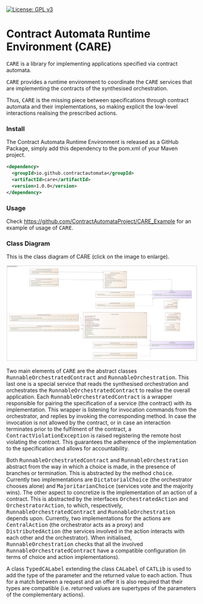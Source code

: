 [![License: GPL v3](https://img.shields.io/badge/License-GPLv3-blue.svg)](https://www.gnu.org/licenses/gpl-3.0)


# Contract Automata Runtime Environment (CARE)

<tt>CARE</tt> is a library for implementing applications specified via contract automata. 

 <tt>CARE</tt>  provides a runtime environment to coordinate the <tt>CARE</tt>  services that are implementing the
  contracts of the synthesised orchestration. 
  
 Thus, <tt>CARE</tt> is the missing piece between specifications through contract automata  and their implementations, so making explicit the low-level interactions realising the prescribed actions.
 
 
### Install

The Contract Automata Runtime Environment is released as a GitHub Package, simply add this dependency to the pom.xml of your Maven project.

```xml
<dependency>
  <groupId>io.github.contractautomata</groupId>
  <artifactId>care</artifactId>
  <version>1.0.0</version>
</dependency>
```

### Usage

Check https://github.com/ContractAutomataProject/CARE_Example  for an example of usage of <tt>CARE</tt>.


### Class Diagram

This is the class diagram of CARE (click on the image to enlarge).

<img src="https://raw.githubusercontent.com/ContractAutomataProject/CARE/master/doc/RunnableOrchestration.png"/>



Two main elements of <tt>CARE</tt> are the abstract classes  <tt>RunnableOrchestratedContract</tt> and   <tt>RunnableOrchestration</tt>. 
This last one is a special service that reads the synthesised orchestration and orchestrates the  <tt>RunnableOrchestratedContract</tt> to realise the overall application. 
Each <tt>RunnableOrchestratedContract</tt> is a wrapper responsible for pairing the specification of a service (the contract) with its implementation.
This wrapper is listening for invocation commands from the orchestrator, and replies by invoking the corresponding method. In case the invocation is not allowed by the contract, or in case an interaction terminates prior to the fulfilment of the contract, a <tt>ContractViolationException</tt> is raised registering the remote host violating the contract. This guarantees the adherence of the implementation to the specification and allows for accountability.


Both <tt>RunnableOrchestratedContract</tt> and   <tt>RunnableOrchestration</tt> abstract from the way in which a choice is made, in the presence of branches or termination. 
This is abstracted by the method <tt>choice</tt>.  
Currently two implementations are <tt>DictatorialChoice</tt> (the orchestrator chooses alone) and <tt>MajoritarianChoice</tt> (services vote and the majority wins). 
The other aspect to concretize is the implementation of an action of a contract. 
This is abstracted by the interfaces  <tt>OrchestratedAction</tt> and <tt>OrchestratorAction</tt>, to which, respectively,  <tt>RunnableOrchestratedContract</tt> and   <tt>RunnableOrchestration</tt> depends upon. 
Currently, two implementations for the actions are <tt>CentralAction</tt> (the orchestrator acts as a proxy) and <tt>DistributedAction</tt> (the services involved in the action interacts with each other and the orchestrator).
When initialised,  <tt>RunnableOrchestration</tt> checks that all the involved <tt>RunnableOrchestratedContract</tt> have a compatible configuration (in terms of choice and action implementations).

A class <tt>TypedCALabel</tt> extending the class <tt>CALabel</tt> of <tt>CATLib</tt> is used to add the type of the parameter and the returned value to each action. 
Thus for a match between a request and an offer it is also required that their types are compatible (i.e. returned values are supertypes of the parameters of the complementary actions).

